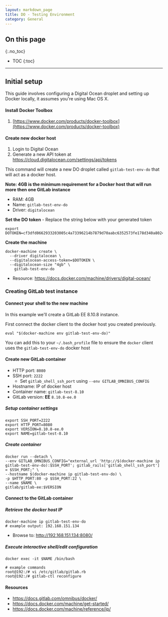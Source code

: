 ```yaml
---
layout: markdown_page
title: DO - Testing Environment
category: General
---
```


## On this page
{:.no_toc}

- TOC
{:toc}

----

## Initial setup

This guide involves configuring a Digital Ocean droplet and setting up Docker locally, it assumes you're using Mac OS X. 

#### Install Docker Toolbox

1. [https://www.docker.com/products/docker-toolbox](https://www.docker.com/products/docker-toolbox)


#### Create new docker host

1. Login to Digital Ocean
1. Generate a new API token at https://cloud.digitalocean.com/settings/api/tokens


This command will create a new DO droplet called `gitlab-test-env-do` that will act as a docker host. 

**Note: 4GB is the minimum requirement for a Docker host that will run more then one GitLab instance** 

+ RAM: 4GB
+ Name: `gitlab-test-env-do`
+ Driver: `digitalocean`


**Set the DO token** - Replace the string below with your generated token

```
export DOTOKEN=cf3dfd0662933203005c4a73396214b7879d70aabc6352573fe178d340a80248
```

**Create the machine**

```
docker-machine create \
  --driver digitalocean \
  --digitalocean-access-token=$DOTOKEN \
  --digitalocean-size "4gb" \
    gitlab-test-env-do
```    

+ Resource: https://docs.docker.com/machine/drivers/digital-ocean/


### Creating GitLab test instance


#### Connect your shell to the new machine


In this example we'll create a GitLab EE 8.10.8 instance. 


First connect the docker client to the docker host you created previously.

```
eval "$(docker-machine env gitlab-test-env-do)"
```

You can add this to your `~/.bash_profile` file to ensure the `docker` client uses the `gitlab-test-env-do` docker host


#### Create new GitLab container

+ HTTP port: `8080`
+ SSH port: `2222`
   + Set `gitlab_shell_ssh_port` using `--env GITLAB_OMNIBUS_CONFIG ` 
+ Hostname: IP of docker host
+ Container name: `gitlab-test-8.10`
+ GitLab version: **EE** `8.10.8-ee.0`

#####  Setup container settings

```
export SSH_PORT=2222
export HTTP_PORT=8080
export VERSION=8.10.8-ee.0
export NAME=gitlab-test-8.10
```

#####  Create container
```
docker run --detach \
--env GITLAB_OMNIBUS_CONFIG="external_url 'http://$(docker-machine ip gitlab-test-env-do):$SSH_PORT'; gitlab_rails['gitlab_shell_ssh_port'] = $SSH_PORT;" \
--hostname $(docker-machine ip gitlab-test-env-do) \
-p $HTTP_PORT:80 -p $SSH_PORT:22 \
--name $NAME \
gitlab/gitlab-ee:$VERSION 
```

#### Connect to the GitLab container

##### Retrieve the docker host IP

```
docker-machine ip gitlab-test-env-do
# example output: 192.168.151.134
```


+ Browse to: http://192.168.151.134:8080/


##### Execute interactive shell/edit configuration 


```
docker exec -it $NAME /bin/bash
```

```
# example commands
root@192:/# vi /etc/gitlab/gitlab.rb
root@192:/# gitlab-ctl reconfigure
```

#### Resources 

+ https://docs.gitlab.com/omnibus/docker/
+ https://docs.docker.com/machine/get-started/
+ https://docs.docker.com/machine/reference/ip/
